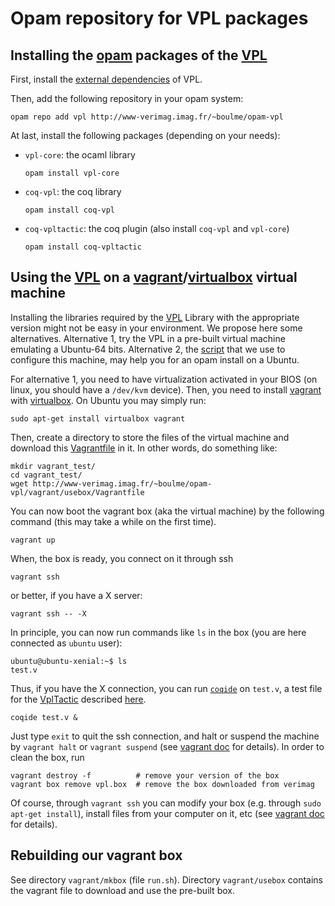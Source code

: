 # Opam repository for VPL packages

## Installing the [opam](https://opam.ocaml.org/) packages of the [VPL](https://github.com/VERIMAG-Polyhedra/VPL)

First, install the [external dependencies](https://github.com/VERIMAG-Polyhedra/VPL/blob/master/README.md#installation) of VPL.

Then, add the following repository in your opam system:

    opam repo add vpl http://www-verimag.imag.fr/~boulme/opam-vpl

At last, install the following packages (depending on your needs):

* `vpl-core`: the ocaml library

    ```
    opam install vpl-core
    ```
     
* `coq-vpl`: the coq library

    ```
    opam install coq-vpl
    ```

* `coq-vpltactic`: the coq plugin (also install `coq-vpl` and `vpl-core`)

    ```
    opam install coq-vpltactic
    ```

## Using the [VPL](https://github.com/VERIMAG-Polyhedra/VPL) on a [vagrant](http://www.vagrantup.com/)/[virtualbox](http://www.virtualbox.org/) virtual machine

Installing the libraries required by the [VPL](https://github.com/VERIMAG-Polyhedra/VPL) Library with the appropriate version might not be easy in your environment. We propose here some alternatives. Alternative 1, try the VPL in a pre-built virtual machine emulating a Ubuntu-64 bits. Alternative 2, the [script](https://github.com/VERIMAG-Polyhedra/opam-vpl/blob/master/vagrant/mkbox/run.sh) that we use to configure this machine, may help you for an opam install on a Ubuntu.

For alternative 1, you need to have virtualization activated in your BIOS (on linux, you should have a `/dev/kvm` device). 
Then, you need to install [vagrant](http://www.vagrantup.com/) with [virtualbox](http://www.virtualbox.org/).
On Ubuntu you may simply run:

    sudo apt-get install virtualbox vagrant
 
Then, create a directory to store the files of the virtual machine and download this [Vagrantfile](http://www-verimag.imag.fr/~boulme/opam-vpl/vagrant/usebox/Vagrantfile) in it. In other words, do something like:

    mkdir vagrant_test/
    cd vagrant_test/
    wget http://www-verimag.imag.fr/~boulme/opam-vpl/vagrant/usebox/Vagrantfile
    
You can now boot the vagrant box (aka the virtual machine) by the following command (this may take a while on the first time).

    vagrant up
    
When, the box is ready, you connect on it through ssh

    vagrant ssh

or better, if you have a X server:

    vagrant ssh -- -X

In principle, you can now run commands like `ls` in the box (you are here connected as `ubuntu` user):

    ubuntu@ubuntu-xenial:~$ ls
    test.v

Thus, if you have the X connection, you can run [`coqide`](https://coq.inria.fr/refman/Reference-Manual018.html)
on `test.v`, a test file for the [VplTactic](https://github.com/VERIMAG-Polyhedra/VplTactic) described 
[here](https://github.com/VERIMAG-Polyhedra/VplTactic/blob/master/README.md#using-vpltactic).

    coqide test.v &

Just type `exit` to quit the ssh connection, and halt or suspend the machine by `vagrant halt` or  `vagrant suspend` 
(see [vagrant doc](https://www.vagrantup.com/docs/cli) for details). In order to clean the box, run

    vagrant destroy -f          # remove your version of the box 
    vagrant box remove vpl.box  # remove the box downloaded from verimag

Of course, through `vagrant ssh` you can modify your box (e.g. through `sudo apt-get install`), install files from your computer on it, etc
(see [vagrant doc](https://www.vagrantup.com/docs/) for details).

## Rebuilding our vagrant box

See directory `vagrant/mkbox` (file `run.sh`). Directory `vagrant/usebox` contains the vagrant file to download and use the pre-built box.
